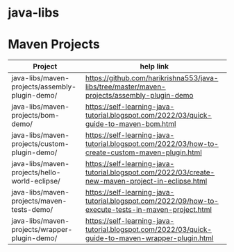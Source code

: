 # java-libs
# Maven Projects
|  Project |help link   | 
|---|---|
|java-libs/maven-projects/assembly-plugin-demo/|https://github.com/harikrishna553/java-libs/tree/master/maven-projects/assembly-plugin-demo|
|java-libs/maven-projects/bom-demo/ | https://self-learning-java-tutorial.blogspot.com/2022/03/quick-guide-to-maven-bom.html  |
|java-libs/maven-projects/custom-plugin-demo/|https://self-learning-java-tutorial.blogspot.com/2022/03/how-to-create-custom-maven-plugin.html|
|java-libs/maven-projects/hello-world-eclipse/|https://self-learning-java-tutorial.blogspot.com/2022/03/create-new-maven-project-in-eclipse.html|
|java-libs/maven-projects/maven-tests-demo/|https://self-learning-java-tutorial.blogspot.com/2022/09/how-to-execute-tests-in-maven-project.html|
|java-libs/maven-projects/wrapper-plugin-demo/|https://self-learning-java-tutorial.blogspot.com/2022/03/quick-guide-to-maven-wrapper-plugin.html|

